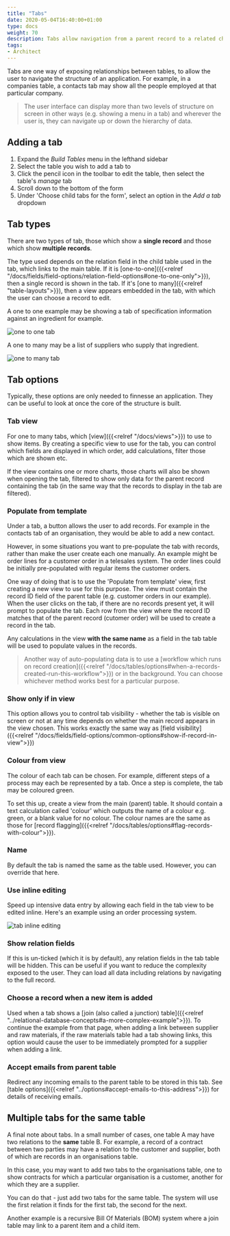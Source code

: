 ```yaml
---
title: "Tabs"
date: 2020-05-04T16:40:00+01:00
type: docs
weight: 70
description: Tabs allow navigation from a parent record to a related child record
tags:
- Architect
---
```

Tabs are one way of exposing relationships between tables, to allow the user to navigate the structure of an application. For example, in a companies table, a contacts tab may show all the people employed at that particular company.

> The user interface can display more than two levels of structure on screen in other ways (e.g. showing a menu in a tab) and wherever the user is, they can navigate up or down the hierarchy of data.

## Adding a tab
1. Expand the _Build Tables_ menu in the lefthand sidebar
2. Select the table you wish to add a tab to
3. Click the pencil icon in the toolbar to edit the table, then select the table's _manage_ tab
4. Scroll down to the bottom of the form
5. Under 'Choose child tabs for the form', select an option in the _Add a tab_ dropdown

## Tab types
There are two types of tab, those which show a **single record** and those which show **multiple records**.

The type used depends on the relation field in the child table used in the tab, which links to the main table. If it is [one-to-one]({{<relref "/docs/fields/field-options/relation-field-options#one-to-one-only">}}), then a single record is shown in the tab. If it's [one to many]({{<relref "table-layouts">}}), then a view appears embedded in the tab, with which the user can choose a record to edit.

A one to one example may be showing a tab of specification information against an ingredient for example.

![one to one tab](/tab-one-to-one.png)

A one to many may be a list of suppliers who supply that ingredient.

![one to many tab](/tab-one-to-many.png)

## Tab options
Typically, these options are only needed to finnesse an application. They can be useful to look at once the core of the structure is built.

### Tab view
For one to many tabs, which [view]({{<relref "/docs/views">}}) to use to show items. By creating a specific view to use for the tab, you can control which fields are displayed in which order, add calculations, filter those which are shown etc.

If the view contains one or more charts, those charts will also be shown when opening the tab, filtered to show only data for the parent record containing the tab (in the same way that the records to display in the tab are filtered).

### Populate from template
Under a tab, a button allows the user to add records. For example in the contacts tab of an organisation, they would be able to add a new contact.

However, in some situations you want to pre-populate the tab with records, rather than make the user create each one manually. An example might be order lines for a customer order in a telesales system. The order lines could be initially pre-populated with regular items the customer orders.

One way of doing that is to use the 'Populate from template' view, first creating a new view to use for this purpose. The view must contain the record ID field of the parent table (e.g. customer orders in our example). When the user clicks on the tab, if there are no records present yet, it will prompt to populate the tab. Each row from the view where the record ID matches that of the parent record (cutomer order) will be used to create a record in the tab.

Any calculations in the view **with the same name** as a field in the tab table will be used to populate values in the records.

> Another way of auto-populating data is to use a [workflow which runs on record creation]({{<relref "/docs/tables/options#when-a-records-created-run-this-workflow">}}) or in the background. You can choose whichever method works best for a particular purpose.

### Show only if in view
This option allows you to control tab visibility - whether the tab is visible on screen or not at any time depends on whether the main record appears in the view chosen. This works exactly the same way as [field visibility]({{<relref "/docs/fields/field-options/common-options#show-if-record-in-view">}})

### Colour from view
The colour of each tab can be chosen. For example, different steps of a process may each be represented by a tab. Once a step is complete, the tab may be coloured green.

To set this up, create a view from the main (parent) table. It should contain a text calculation called 'colour' which outputs the name of a colour e.g. green, or a blank value for no colour. The colour names are the same as those for [record flagging]({{<relref "/docs/tables/options#flag-records-with-colour">}}).

### Name
By default the tab is named the same as the table used. However, you can override that here.

### Use inline editing
Speed up intensive data entry by allowing each field in the tab view to be edited inline. Here's an example using an order processing system.

![tab inline editing](/tab-inline-edit.png)

### Show relation fields
If this is un-ticked (which it is by default), any relation fields in the tab table will be hidden. This can be useful if you want to reduce the complexity exposed to the user. They can load all data including relations by navigating to the full record.

### Choose a record when a new item is added
Used when a tab shows a [join (also called a junction) table]({{<relref "../relational-database-concepts#a-more-complex-example">}}). To continue the example from that page, when adding a link between supplier and raw materials, if the raw materials table had a tab showing links, this option would cause the user to be immediately prompted for a supplier when adding a link.

### Accept emails from parent table
Redirect any incoming emails to the parent table to be stored in this tab. See [table options]({{<relref "../options#accept-emails-to-this-address">}}) for details of receiving emails.

## Multiple tabs for the same table
A final note about tabs. In a small number of cases, one table A may have two relations to the **same** table B. For example, a record of a contract between two parties may have a relation to the customer and supplier, both of which are records in an organisations table.

In this case, you may want to add two tabs to the organisations table, one to show contracts for which a particular organisation is a customer, another for which they are a supplier.

You can do that - just add two tabs for the same table. The system will use the first relation it finds for the first tab, the second for the next.

Another example is a recursive Bill Of Materials (BOM) system where a join table may link to a parent item and a child item.





